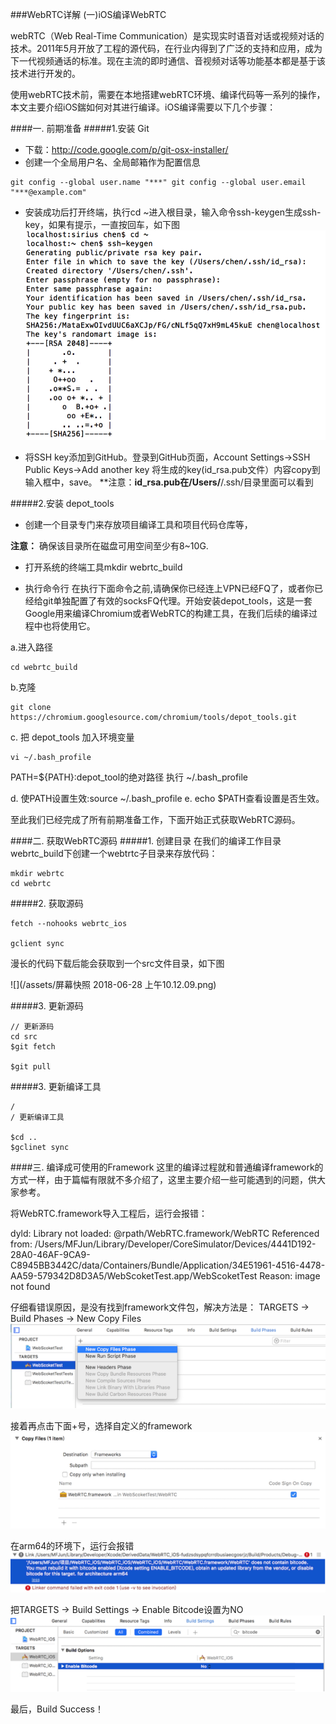 ###WebRTC详解 (一)iOS编译WebRTC

webRTC（Web Real-Time Communication）是实现实时语音对话或视频对话的技术。2011年5月开放了工程的源代码，在行业内得到了广泛的支持和应用，成为下一代视频通话的标准。现在主流的即时通信、音视频对话等功能基本都是基于该技术进行开发的。

使用webRTC技术前，需要在本地搭建webRTC环境、编译代码等一系列的操作，本文主要介绍iOS鍴如何对其进行编译。iOS编译需要以下几个步骤：

####一. 前期准备
#####1.安装 Git
* 下载：http://code.google.com/p/git-osx-installer/
* 创建一个全局用户名、全局邮箱作为配置信息

```
git config --global user.name "***" git config --global user.email "***@example.com"
```
* 安装成功后打开终端，执行cd ~进入根目录，输入命令ssh-keygen生成ssh-key，如果有提示，一直按回车，如下图
![](/assets/01.png)

* 将SSH key添加到GitHub。登录到GitHub页面，Account Settings->SSH Public Keys->Add another key
将生成的key(id_rsa.pub文件）内容copy到输入框中，save。
**注意：**id_rsa.pub在/Users/**/.ssh/目录里面可以看到

#####2.安装 depot_tools
* 创建一个目录专门来存放项目编译工具和项目代码仓库等，

**注意：** 确保该目录所在磁盘可用空间至少有8~10G.

* 打开系统的终端工具mkdir webrtc_build 

* 执行命令行
在执行下面命令之前,请确保你已经连上VPN已经FQ了，或者你已经给git单独配置了有效的socksFQ代理。开始安装depot_tools，这是一套Google用来编译Chromium或者WebRTC的构建工具，在我们后续的编译过程中也将使用它。

a.进入路径
```
cd webrtc_build 
```

b.克隆
```
git clone https://chromium.googlesource.com/chromium/tools/depot_tools.git
```

c. 把 depot_tools 加入环境变量
```
vi ~/.bash_profile
```
PATH=${PATH}:depot_tool的绝对路径
执行 ~/.bash_profile 

d. 使PATH设置生效:source ~/.bash_profile 
e. echo $PATH查看设置是否生效。

至此我们已经完成了所有前期准备工作，下面开始正式获取WebRTC源码。

####二. 获取WebRTC源码
#####1. 创建目录
在我们的编译工作目录webrtc_build下创建一个webtrtc子目录来存放代码：

```
mkdir webrtc  
cd webrtc

```
#####2. 获取源码

```
fetch --nohooks webrtc_ios
 
gclient sync
```

漫长的代码下载后能会获取到一个src文件目录，如下图

![](/assets/屏幕快照 2018-06-28 上午10.12.09.png)

#####3. 更新源码


```
// 更新源码 
cd src 
$git fetch 

$git pull 
```
#####3. 更新编译工具

```
/
/ 更新编译工具 

$cd .. 
$gclinet sync
```

####三. 编译成可使用的Framework
这里的编译过程就和普通编译framework的方式一样，由于篇幅有限就不多介绍了，这里主要介绍一些可能遇到的问题，供大家参考。

将WebRTC.framework导入工程后，运行会报错：

dyld: Library not loaded: @rpath/WebRTC.framework/WebRTC  Referenced from: /Users/MFJun/Library/Developer/CoreSimulator/Devices/4441D192-28A0-46AF-9CA9-C8945BB3442C/data/Containers/Bundle/Application/34E51961-4516-4478-AA59-579342D8D3A5/WebScoketTest.app/WebScoketTest  Reason: image not found 

仔细看错误原因，是没有找到framework文件包，解决方法是：
TARGETS -> Build Phases -> New Copy Files
![](/assets/03.png)

接着再点击下面+号，选择自定义的framework
![](/assets/04.png)

在arm64的环境下，运行会报错
![](/assets/05.png)

把TARGETS -> Build Settings -> Enable Bitcode设置为NO
![](/assets/06.png)

最后，Build Success！

